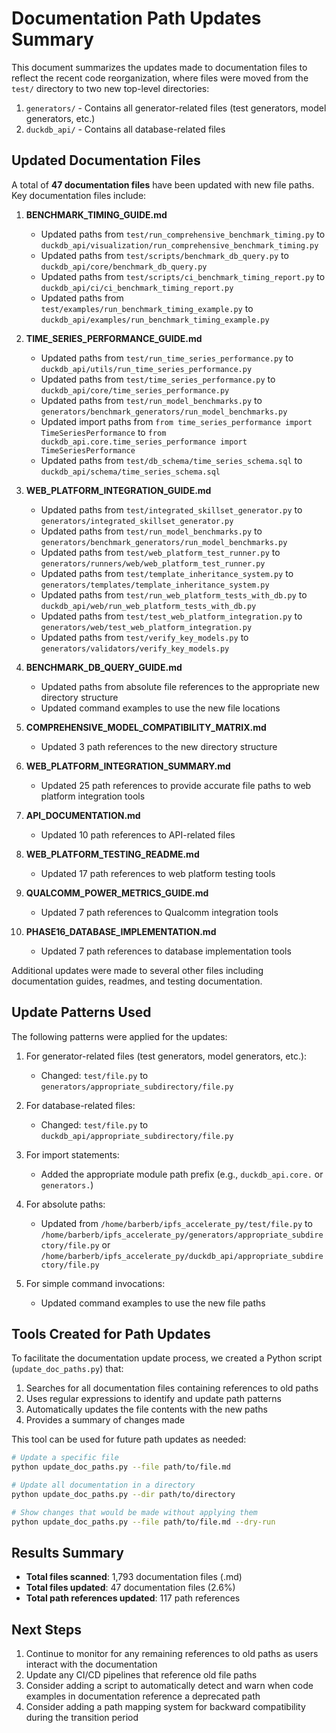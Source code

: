 # Documentation Path Updates Summary

This document summarizes the updates made to documentation files to reflect the recent code reorganization, where files were moved from the `test/` directory to two new top-level directories:

1. `generators/` - Contains all generator-related files (test generators, model generators, etc.)
2. `duckdb_api/` - Contains all database-related files

## Updated Documentation Files

A total of **47 documentation files** have been updated with new file paths. Key documentation files include:

1. **BENCHMARK_TIMING_GUIDE.md**
   - Updated paths from `test/run_comprehensive_benchmark_timing.py` to `duckdb_api/visualization/run_comprehensive_benchmark_timing.py`
   - Updated paths from `test/scripts/benchmark_db_query.py` to `duckdb_api/core/benchmark_db_query.py`
   - Updated paths from `test/scripts/ci_benchmark_timing_report.py` to `duckdb_api/ci/ci_benchmark_timing_report.py`
   - Updated paths from `test/examples/run_benchmark_timing_example.py` to `duckdb_api/examples/run_benchmark_timing_example.py`

2. **TIME_SERIES_PERFORMANCE_GUIDE.md**
   - Updated paths from `test/run_time_series_performance.py` to `duckdb_api/utils/run_time_series_performance.py`
   - Updated paths from `test/time_series_performance.py` to `duckdb_api/core/time_series_performance.py`
   - Updated paths from `test/run_model_benchmarks.py` to `generators/benchmark_generators/run_model_benchmarks.py`
   - Updated import paths from `from time_series_performance import TimeSeriesPerformance` to `from duckdb_api.core.time_series_performance import TimeSeriesPerformance`
   - Updated paths from `test/db_schema/time_series_schema.sql` to `duckdb_api/schema/time_series_schema.sql`

3. **WEB_PLATFORM_INTEGRATION_GUIDE.md**
   - Updated paths from `test/integrated_skillset_generator.py` to `generators/integrated_skillset_generator.py`
   - Updated paths from `test/run_model_benchmarks.py` to `generators/benchmark_generators/run_model_benchmarks.py`
   - Updated paths from `test/web_platform_test_runner.py` to `generators/runners/web/web_platform_test_runner.py`
   - Updated paths from `test/template_inheritance_system.py` to `generators/templates/template_inheritance_system.py`
   - Updated paths from `test/run_web_platform_tests_with_db.py` to `duckdb_api/web/run_web_platform_tests_with_db.py`
   - Updated paths from `test/test_web_platform_integration.py` to `generators/web/test_web_platform_integration.py`
   - Updated paths from `test/verify_key_models.py` to `generators/validators/verify_key_models.py`

4. **BENCHMARK_DB_QUERY_GUIDE.md**
   - Updated paths from absolute file references to the appropriate new directory structure
   - Updated command examples to use the new file locations

5. **COMPREHENSIVE_MODEL_COMPATIBILITY_MATRIX.md**
   - Updated 3 path references to the new directory structure

6. **WEB_PLATFORM_INTEGRATION_SUMMARY.md**
   - Updated 25 path references to provide accurate file paths to web platform integration tools

7. **API_DOCUMENTATION.md**
   - Updated 10 path references to API-related files

8. **WEB_PLATFORM_TESTING_README.md**
   - Updated 17 path references to web platform testing tools

9. **QUALCOMM_POWER_METRICS_GUIDE.md**
   - Updated 7 path references to Qualcomm integration tools

10. **PHASE16_DATABASE_IMPLEMENTATION.md**
    - Updated 7 path references to database implementation tools

Additional updates were made to several other files including documentation guides, readmes, and testing documentation.

## Update Patterns Used

The following patterns were applied for the updates:

1. For generator-related files (test generators, model generators, etc.):
   - Changed: `test/file.py` to `generators/appropriate_subdirectory/file.py`

2. For database-related files:
   - Changed: `test/file.py` to `duckdb_api/appropriate_subdirectory/file.py`

3. For import statements:
   - Added the appropriate module path prefix (e.g., `duckdb_api.core.` or `generators.`)

4. For absolute paths:
   - Updated from `/home/barberb/ipfs_accelerate_py/test/file.py` to `/home/barberb/ipfs_accelerate_py/generators/appropriate_subdirectory/file.py` or `/home/barberb/ipfs_accelerate_py/duckdb_api/appropriate_subdirectory/file.py`

5. For simple command invocations:
   - Updated command examples to use the new file paths

## Tools Created for Path Updates

To facilitate the documentation update process, we created a Python script (`update_doc_paths.py`) that:

1. Searches for all documentation files containing references to old paths
2. Uses regular expressions to identify and update path patterns
3. Automatically updates the file contents with the new paths
4. Provides a summary of changes made

This tool can be used for future path updates as needed:

```bash
# Update a specific file
python update_doc_paths.py --file path/to/file.md

# Update all documentation in a directory
python update_doc_paths.py --dir path/to/directory

# Show changes that would be made without applying them
python update_doc_paths.py --file path/to/file.md --dry-run
```

## Results Summary

- **Total files scanned**: 1,793 documentation files (.md)
- **Total files updated**: 47 documentation files (2.6%)
- **Total path references updated**: 117 path references

## Next Steps

1. Continue to monitor for any remaining references to old paths as users interact with the documentation
2. Update any CI/CD pipelines that reference old file paths
3. Consider adding a script to automatically detect and warn when code examples in documentation reference a deprecated path
4. Consider adding a path mapping system for backward compatibility during the transition period